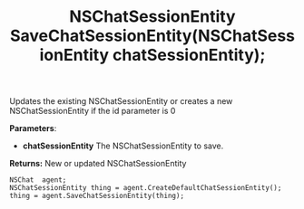 ﻿---
uid: crmscript_ref_NSChatAgent_SaveChatSessionEntity
title: NSChatSessionEntity SaveChatSessionEntity(NSChatSessionEntity chatSessionEntity);
intellisense: NSChatAgent.SaveChatSessionEntity
keywords: NSChatAgent, SaveChatSessionEntity
so.topic: reference
---
	  
Updates the existing NSChatSessionEntity or creates a new NSChatSessionEntity if the id parameter is 0
	  
**Parameters**:
 - **chatSessionEntity** The NSChatSessionEntity to save.

**Returns:** New or updated NSChatSessionEntity

```crmscript
NSChat  agent;
NSChatSessionEntity thing = agent.CreateDefaultChatSessionEntity();
thing = agent.SaveChatSessionEntity(thing);
```

